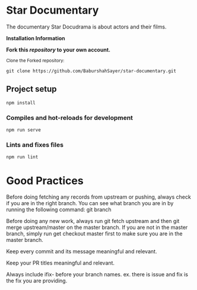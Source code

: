 # Star Documentary
The documentary Star Docudrama is about actors and their films.


**Installation Information**

**Fork this _repository_ to your own account.**

<sub>Clone the Forked repository:</sub>

```
git clone https://github.com/BaburshahSayer/star-documentary.git
```


## Project setup
```
npm install
```

### Compiles and hot-reloads for development
```
npm run serve
```


### Lints and fixes files
```
npm run lint
```


# Good Practices

Before doing fetching any records from upstream or pushing, always check if you are in the right branch. You can see what branch you are in by running the following command: git branch

Before doing any new work, always run git fetch upstream and then git merge upstream/master on the master branch. If you are not in the master branch, simply run get checkout master first to make sure you are in the master branch.

Keep every commit and its message meaningful and relevant.

Keep your PR titles meaningful and relevant.

Always include ifix- before your branch names. ex. there is issue and fix is the fix you are providing.